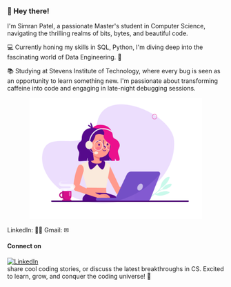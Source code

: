 ### 🌟 Hey there!

<!--
**SimranPatel6595/SimranPatel6595** is a ✨ _special_ ✨ repository because its `README.md` (this file) appears on your GitHub profile.

Here are some ideas to get you started:

- 🔭 I’m currently working on ...
- 🌱 I’m currently learning ...
- 👯 I’m looking to collaborate on ...
- 🤔 I’m looking for help with ...
- 💬 Ask me about ...
- 📫 How to reach me: ...
- 😄 Pronouns: ...
- ⚡ Fun fact: ...

![Coding](https://github.com/SimranPatel6595/SimranPatel6595/blob/main/coding.gif)
-->

I'm Simran Patel, a passionate Master's student in Computer Science, navigating the thrilling realms of bits, bytes, and beautiful code.

💻 Currently honing my skills in SQL, Python, I'm diving deep into the fascinating world of Data Engineering. 🚀

📚 Studying at Stevens Institute of Technology, where every bug is seen as an opportunity to learn something new. I'm passionate about transforming caffeine into code and engaging in late-night debugging sessions.

<p align="Center">
  <img src="https://github.com/SimranPatel6595/SimranPatel6595/blob/main/coding.gif" alt="coding" width="400"/>
</p>

LinkedIn: &#x1F468;&#x200D;&#x1F4BB; <!-- Unicode for LinkedIn logo -->
Gmail: &#x2709; <!-- Unicode for envelope -->


#### Connect on 
[![LinkedIn](https://img.shields.io/badge/LinkedIn-Connect-blue)](https://www.linkedin.com/in/simranpatel6595/)  
share cool coding stories, or discuss the latest breakthroughs in CS. Excited to learn, grow, and conquer the coding universe! 🌌

